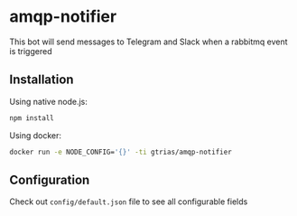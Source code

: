 # amqp-notifier

This bot will send messages to Telegram and Slack when a rabbitmq event is triggered

## Installation

Using native node.js:

```bash
npm install
```

Using docker:

```bash
docker run -e NODE_CONFIG='{}' -ti gtrias/amqp-notifier
```

## Configuration

Check out `config/default.json` file to see all configurable fields

